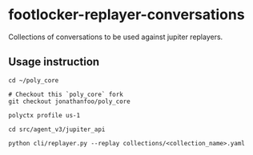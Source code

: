 # footlocker-replayer-conversations

Collections of conversations to be used against jupiter replayers.

## Usage instruction
```
cd ~/poly_core

# Checkout this `poly_core` fork
git checkout jonathanfoo/poly_core

polyctx profile us-1

cd src/agent_v3/jupiter_api

python cli/replayer.py --replay collections/<collection_name>.yaml
```


